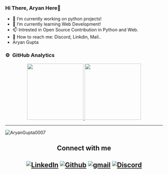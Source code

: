 ### Hi There, Aryan Here👋

- 🔭 I’m currently working on python projects!
- 🌱 I’m currently learning Web Development!
- 📫 Intrested in Open Source Contribution in Python and Web.
- 💬 How to reach me: Discord,  Linkdin, Mail.. 
- Aryan Gupta

### ⚙️ &nbsp;GitHub Analytics

<p align="center">
<a href="https://github.com/AryanGupta0007">
  <img height="180em" src="https://github-readme-stats-eight-theta.vercel.app/api?username=AryanGupta0007&show_icons=true&theme=algolia&include_all_commits=true&count_private=true"/>
  <img height="180em" src="https://github-readme-stats-eight-theta.vercel.app/api/top-langs/?username=AryanGupta0007&layout=compact&langs_count=8&theme=algolia"/>
</a>
</p>


<hr />
<p><img align="center" src="https://github-readme-streak-stats.herokuapp.com/?user=AryanGupta0007&" alt="AryanGupta0007" /></p>
<h2 align="center">Connect with me<h2>
 <div align="center">
  <a href="https://www.linkedin.com/in/aryangupta07/"><img alt="LinkedIn" src="https://img.shields.io/badge/LinkedIn-0077B5?style=for-the-badge&logo=linkedin&logoColor=white"></a>
  <a href="https://github.com/AryanGupta0007"><img alt="Github" src="https://img.shields.io/badge/GitHub-100000?style=for-the-badge&logo=github&logoColor=white"></a>
  <a href="mailto:aryangupta07075@gmail.com"><img alt="gmail" src="https://img.shields.io/badge/Gmail-D14836?style=for-the-badge&logo=gmail&logoColor=white"></a>  
  <a href="https://discordapp.com/users/1095676749179785298"><img alt="Discord" src="https://img.shields.io/badge/Discord-7289DA?style=for-the-badge&logo=discord&logoColor=white"></a>
  
</div>
